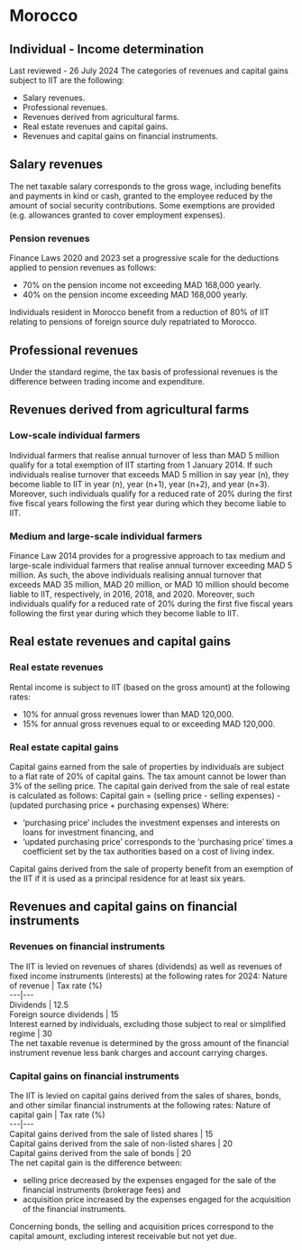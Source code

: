 # Morocco
## Individual - Income determination
Last reviewed - 26 July 2024
The categories of revenues and capital gains subject to IIT are the following:
  * Salary revenues.
  * Professional revenues.
  * Revenues derived from agricultural farms.
  * Real estate revenues and capital gains.
  * Revenues and capital gains on financial instruments.


## Salary revenues
The net taxable salary corresponds to the gross wage, including benefits and payments in kind or cash, granted to the employee reduced by the amount of social security contributions.
Some exemptions are provided (e.g. allowances granted to cover employment expenses).
### Pension revenues
Finance Laws 2020 and 2023 set a progressive scale for the deductions applied to pension revenues as follows:
  * 70% on the pension income not exceeding MAD 168,000 yearly.
  * 40% on the pension income exceeding MAD 168,000 yearly.


Individuals resident in Morocco benefit from a reduction of 80% of IIT relating to pensions of foreign source duly repatriated to Morocco.
## Professional revenues
Under the standard regime, the tax basis of professional revenues is the difference between trading income and expenditure.
## Revenues derived from agricultural farms
### Low-scale individual farmers
Individual farmers that realise annual turnover of less than MAD 5 million qualify for a total exemption of IIT starting from 1 January 2014. If such individuals realise turnover that exceeds MAD 5 million in say year (n), they become liable to IIT in year (n), year (n+1), year (n+2), and year (n+3).
Moreover, such individuals qualify for a reduced rate of 20% during the first five fiscal years following the first year during which they become liable to IIT.
### Medium and large-scale individual farmers
Finance Law 2014 provides for a progressive approach to tax medium and large-scale individual farmers that realise annual turnover exceeding MAD 5 million.
As such, the above individuals realising annual turnover that exceeds MAD 35 million, MAD 20 million, or MAD 10 million should become liable to IIT, respectively, in 2016, 2018, and 2020.
Moreover, such individuals qualify for a reduced rate of 20% during the first five fiscal years following the first year during which they become liable to IIT.
## Real estate revenues and capital gains
### Real estate revenues
Rental income is subject to IIT (based on the gross amount) at the following rates:
  * 10% for annual gross revenues lower than MAD 120,000.
  * 15% for annual gross revenues equal to or exceeding MAD 120,000. 


### Real estate capital gains 
Capital gains earned from the sale of properties by individuals are subject to a flat rate of 20% of capital gains. The tax amount cannot be lower than 3% of the selling price.
The capital gain derived from the sale of real estate is calculated as follows:
Capital gain = (selling price - selling expenses) - (updated purchasing price + purchasing expenses)
Where:
  * ‘purchasing price’ includes the investment expenses and interests on loans for investment financing, and
  * ‘updated purchasing price’ corresponds to the ‘purchasing price’ times a coefficient set by the tax authorities based on a cost of living index.


Capital gains derived from the sale of property benefit from an exemption of the IIT if it is used as a principal residence for at least six years.
## Revenues and capital gains on financial instruments
### Revenues on financial instruments
The IIT is levied on revenues of shares (dividends) as well as revenues of fixed income instruments (interests) at the following rates for 2024:
Nature of revenue |  Tax rate (%)  
---|---  
Dividends | 12.5  
Foreign source dividends | 15  
Interest earned by individuals, excluding those subject to real or simplified regime | 30  
The net taxable revenue is determined by the gross amount of the financial instrument revenue less bank charges and account carrying charges.
### Capital gains on financial instruments
The IIT is levied on capital gains derived from the sales of shares, bonds, and other similar financial instruments at the following rates:
Nature of capital gain |  Tax rate (%)  
---|---  
Capital gains derived from the sale of listed shares | 15  
Capital gains derived from the sale of non-listed shares | 20  
Capital gains derived from the sale of bonds | 20  
The net capital gain is the difference between:
  * selling price decreased by the expenses engaged for the sale of the financial instruments (brokerage fees) and
  * acquisition price increased by the expenses engaged for the acquisition of the financial instruments.


Concerning bonds, the selling and acquisition prices correspond to the capital amount, excluding interest receivable but not yet due.
